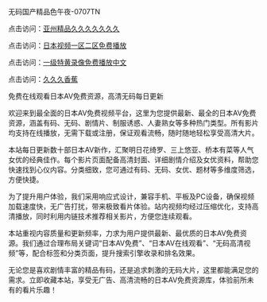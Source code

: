 
无码国产精品色午夜-0707TN

点击访问：<a href="https://gda-c7m.pages.dev/">亚州精品久久久久久久久</a>

点击访问：<a href="https://tfda.pages.dev/">日本视频一区二区免费播放</a>

点击访问：<a href="https://vassv.pages.dev/">一级特黄录像免费播放中文</a>

点击访问：<a href="https://gsd-agv.pages.dev/">久久久香蕉</a>


免费在线观看日本AV免费资源，高清无码每日更新

欢迎来到最全面的日本AV免费视频平台，这里为您提供最新、最全的日本AV免费资源，涵盖有码、无码、剧情片、制服诱惑、人妻熟女等多种热门类型。所有影片均支持在线播放，无需下载或注册，保证观看流畅，随时随地轻松享受高清大片。

本站每日更新数十部日本AV新作，汇聚明日花绮罗、三上悠亚、桥本有菜等人气女优的经典佳作。每个影片页面配备高清封面、详细剧情介绍及女优资料，帮助您快速找到心仪内容。分类细致，您可通过有码、无码、女优、题材等多维度筛选，方便快捷。

为了提升用户体验，我们采用响应式设计，兼容手机、平板及PC设备，确保视频加载速度快，无广告打扰，带来极致看片体验。站内视频均经过压缩优化，支持高清播放，同时利用内链技术推荐相关影片，方便您连续观看。

本站重视内容质量和更新频率，力求为用户提供最新、最优质的日本AV免费资源。我们通过合理布局关键词“日本AV免费”、“日本AV在线观看”、“无码高清视频”等，配合标签和分类页面，提升搜索引擎收录和排名效果。

无论您是喜欢剧情丰富的精品有码，还是追求刺激的无码大片，这里都能满足您的需求。立即收藏本站，享受无广告、高清流畅的日本AV免费资源库，体验前所未有的看片乐趣！


<span style="display:none;">[Canonical link] ( ）</span>

